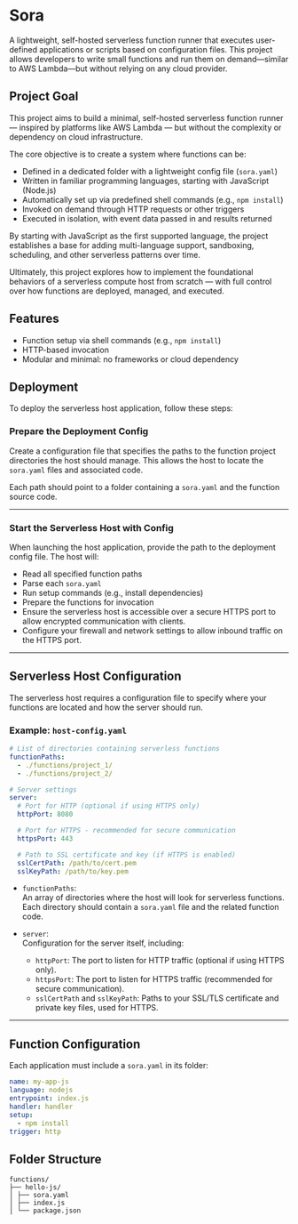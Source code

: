# Sora

A lightweight, self-hosted serverless function runner that executes user-defined applications or scripts based on configuration files. This project allows developers to write small functions and run them on demand—similar to AWS Lambda—but without relying on any cloud provider.

## Project Goal

This project aims to build a minimal, self-hosted serverless function runner — inspired by platforms like AWS Lambda — but without the complexity or dependency on cloud infrastructure.

The core objective is to create a system where functions can be:

- Defined in a dedicated folder with a lightweight config file (`sora.yaml`)
- Written in familiar programming languages, starting with JavaScript (Node.js)
- Automatically set up via predefined shell commands (e.g., `npm install`)
- Invoked on demand through HTTP requests or other triggers
- Executed in isolation, with event data passed in and results returned

By starting with JavaScript as the first supported language, the project establishes a base for adding multi-language support, sandboxing, scheduling, and other serverless patterns over time.

Ultimately, this project explores how to implement the foundational behaviors of a serverless compute host from scratch — with full control over how functions are deployed, managed, and executed.

## Features

- Function setup via shell commands (e.g., `npm install`)
- HTTP-based invocation
- Modular and minimal: no frameworks or cloud dependency

## Deployment

To deploy the serverless host application, follow these steps:

### Prepare the Deployment Config

Create a configuration file that specifies the paths to the function project directories the host should manage. This allows the host to locate the `sora.yaml` files and associated code.

Each path should point to a folder containing a `sora.yaml` and the function source code.

---

### Start the Serverless Host with Config

When launching the host application, provide the path to the deployment config file. The host will:

- Read all specified function paths
- Parse each `sora.yaml`
- Run setup commands (e.g., install dependencies)
- Prepare the functions for invocation
- Ensure the serverless host is accessible over a secure HTTPS port to allow encrypted communication with clients.
- Configure your firewall and network settings to allow inbound traffic on the HTTPS port.

---

## Serverless Host Configuration

The serverless host requires a configuration file to specify where your functions are located and how the server should run.

### Example: `host-config.yaml`

```yaml
# List of directories containing serverless functions
functionPaths:
  - ./functions/project_1/
  - ./functions/project_2/

# Server settings
server:
  # Port for HTTP (optional if using HTTPS only)
  httpPort: 8080

  # Port for HTTPS - recommended for secure communication
  httpsPort: 443

  # Path to SSL certificate and key (if HTTPS is enabled)
  sslCertPath: /path/to/cert.pem
  sslKeyPath: /path/to/key.pem
```

- `functionPaths`:  
  An array of directories where the host will look for serverless functions. Each directory should contain a `sora.yaml` file and the related function code.

- `server`:  
  Configuration for the server itself, including:
  - `httpPort`: The port to listen for HTTP traffic (optional if using HTTPS only).
  - `httpsPort`: The port to listen for HTTPS traffic (recommended for secure communication).
  - `sslCertPath` and `sslKeyPath`: Paths to your SSL/TLS certificate and private key files, used for HTTPS.
    
---

## Function Configuration

Each application must include a `sora.yaml` in its folder:

```yaml
name: my-app-js
language: nodejs
entrypoint: index.js
handler: handler
setup:
  - npm install
trigger: http
```

## Folder Structure
```
functions/
├── hello-js/
│ ├── sora.yaml
│ ├── index.js
│ └── package.json
```

